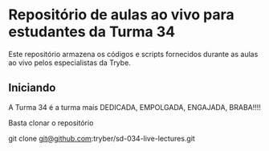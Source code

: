 # Repositório de aulas ao vivo para estudantes da Turma 34
Este repositório armazena os códigos e scripts fornecidos durante as aulas ao vivo pelos especialistas da Trybe.

## Iniciando

A Turma 34 é a turma mais DEDICADA, EMPOLGADA, ENGAJADA, BRABA!!!!

Basta clonar o repositório

git clone git@github.com:tryber/sd-034-live-lectures.git
